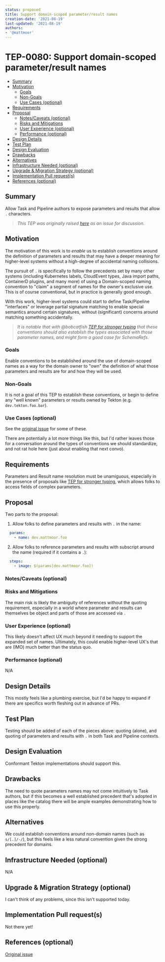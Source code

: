 ```yaml
---
status: proposed
title: Support domain-scoped parameter/result names
creation-date: '2021-08-19'
last-updated: '2021-08-19'
authors:
- '@mattmoor'
---
```


# TEP-0080: Support domain-scoped parameter/result names

<!-- toc -->
- [Summary](#summary)
- [Motivation](#motivation)
  - [Goals](#goals)
  - [Non-Goals](#non-goals)
  - [Use Cases (optional)](#use-cases-optional)
- [Requirements](#requirements)
- [Proposal](#proposal)
  - [Notes/Caveats (optional)](#notescaveats-optional)
  - [Risks and Mitigations](#risks-and-mitigations)
  - [User Experience (optional)](#user-experience-optional)
  - [Performance (optional)](#performance-optional)
- [Design Details](#design-details)
- [Test Plan](#test-plan)
- [Design Evaluation](#design-evaluation)
- [Drawbacks](#drawbacks)
- [Alternatives](#alternatives)
- [Infrastructure Needed (optional)](#infrastructure-needed-optional)
- [Upgrade &amp; Migration Strategy (optional)](#upgrade--migration-strategy-optional)
- [Implementation Pull request(s)](#implementation-pull-request-s)
- [References (optional)](#references-optional)
<!-- /toc -->

## Summary

Allow Task and Pipeline authors to expose parameters and results that allow
`.` characters.

> _This TEP was originally raised [here](https://github.com/tektoncd/pipeline/issues/3590)
as an issue for discussion._

## Motivation

The motivation of this work is to *enable* us to establish conventions around the
definition of parameters and results that may have a deeper meaning for
higher-level systems without a high-degree of accidental naming collisions.

The pursuit of `.` is specifically to follow the precedents set by many other systems
(including Kubernetes labels, CloudEvent types, Java import paths, ContainerD plugins,
and many more) of using a Domain-scoped naming convention to "claim" a segment of
names for the owner's exclusive use.  This is of course conventional, but in practice
is generally good enough.

With this work, higher-level systems could start to define Task/Pipeline "interfaces"
or leverage partial signature matching to enable special semantics around certain
signatures, without (significant) concerns around matching something accidentally.

> _It is notable that with @bobcatfish [TEP for stronger
typing](https://github.com/tektoncd/community/pull/479) that these conventions should
also establish the types associated with those parameter names, and might form a good
case for SchemaRefs._

### Goals

Enable conventions to be established around the use of domain-scoped names as a way
for the domain owner to "own" the definition of what those parameters and results are
for and how they will be used.

### Non-Goals

It is not a goal of this TEP to establish these conventions, or begin to define any
"well known" parameters or results owned by Tekton (e.g. `dev.tekton.foo.bar`).


### Use Cases (optional)

See the [original issue](https://github.com/tektoncd/pipeline/issues/3590) for some
of these.

There are potentially a lot more things like this, but I'd rather leaves those for
a conversation around the types of conventions we should standardize, and not rat hole
here (just about enabling that next convo).

## Requirements

Parameters and Result name resolution must be unamiguous, especially in the presence
of proposals like [TEP for stronger typing](https://github.com/tektoncd/community/pull/479),
which allows folks to access fields of complex parameters.

## Proposal

Two parts to the proposal:

1. Allow folks to define parameters and results with `.` in the name:
```yaml
  params:
    - name: dev.mattmoor.foo
```

2. Allow folks to reference parameters and results with subscript around the name
(required if it contains a `.`):
```yaml
  steps:
    - image: $(params[dev.mattmoor.foo])
```

### Notes/Caveats (optional)

### Risks and Mitigations

The main risk is likely the ambiguity of references without the quoting requirement,
especially in a world where parameter and results can themselves be object and parts
of those are accessed via `.`

### User Experience (optional)

This likely doesn't affect UX much beyond it needing to support the expanded set
of names.  Ultimately, this could enable higher-level UX's that are (IMO) much
better than the status quo.

### Performance (optional)

N/A

## Design Details

This mostly feels like a plumbing exercise, but I'd be happy to expand if there are
specifics worth fleshing out in advance of PRs.

## Test Plan

Testing should be added of each of the pieces above: quoting (alone), and quoting
of parameters and results with `.` in both Task and Pipeline contexts.

## Design Evaluation

Conformant Tekton implementations should support this.

## Drawbacks

The need to quote parameters names may not come intuitively to Task authors, but
if this becomes a well established precedent that's adopted in places like the
catalog there will be ample examples demonstrating how to use this properly.

## Alternatives

We could establish conventions around non-domain names (such as `s/[.]/-/`), but this
feels like a less natural convention given the strong precedent for domains.

## Infrastructure Needed (optional)

N/A

## Upgrade & Migration Strategy (optional)

I can't think of any problems, since this isn't supported today.

## Implementation Pull request(s)

Not there yet!

## References (optional)

[Original issue](https://github.com/tektoncd/pipeline/issues/3590)